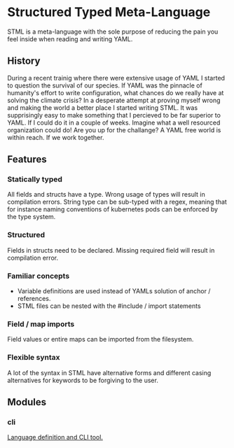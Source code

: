 # Structured Typed Meta-Language
STML is a meta-language with the sole purpose of reducing the pain you feel inside
when reading and writing YAML.

## History
During a recent trainig where there were extensive usage of YAML I started to question the survival of our species. If YAML was the pinnacle of humanity's effort to write configuration, what chances do we really have at solving the climate crisis?
In a desperate attempt at proving myself wrong and making the world a better place I started writing STML. It was supprisingly easy to make something that I percieved to be far superior to YAML. If I could do it in a couple of weeks. Imagine what a well resourced organization could do! 
Are you up for the challange? 
A YAML free world is within reach. 
If we work together.

## Features
### Statically typed
All fields and structs have a type. Wrong usage of types will result in compilation errors.
String type can be sub-typed with a regex, meaning that for instance naming conventions of kubernetes pods can be enforced by the type system. 

### Structured
Fields in structs need to be declared. Missing required field will result in compilation error.

### Familiar concepts
* Variable definitions are used instead of YAMLs solution of anchor / references.
* STML files can be nested with the #include / import statements

### Field / map imports
Field values or entire maps can be imported from the filesystem.

### Flexible syntax
A lot of the syntax in STML have alternative forms and different casing alternatives for keywords
to be forgiving to the user.  

## Modules
### cli
[Language definition and CLI tool.](https://github.com/bysse/stml/tree/master/cli)
